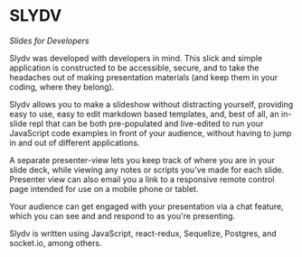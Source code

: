 # SLYDV

*Slides for Developers*

Slydv was developed with developers in mind.   This slick and simple application is constructed to be accessible, secure, and to take the headaches out of making presentation materials (and keep them in your coding, where they belong). 

Slydv allows you to make a slideshow without distracting yourself, providing easy to use, easy to edit markdown based templates, and, best of all, an in-slide repl that can be both pre-populated and live-edited to run your JavaScript code examples in front of your audience, without having to jump in and out of different applications. 

A separate presenter-view lets you keep track of where you are in your slide deck, while viewing any notes or scripts you've made for each slide. Presenter view can also email you a link to a responsive remote control page intended for use on a mobile phone or tablet.

Your audience can get engaged with your presentation via a chat feature, which you can see and and respond to as you're presenting.


Slydv is written using JavaScript, react-redux, Sequelize, Postgres, and socket.io, among others. 
